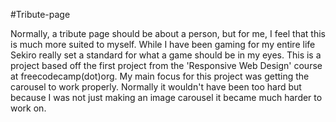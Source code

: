 #Tribute-page
 
Normally, a tribute page should be about a person, but for me, I feel that this is much more suited to myself. While I have been gaming for my entire life Sekiro really set a standard for what a game should be in my eyes.
This is a project based off the first project from the 'Responsive Web Design' course at freecodecamp(dot)org. My main focus for this project was getting the carousel to work properly. Normally it wouldn't have been too hard but because I was not just making an image carousel it became much harder to work on. 
